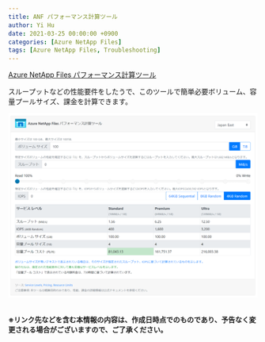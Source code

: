 ```yaml
---
title: ANF パフォーマンス計算ツール
author: Yi Hu
date: 2021-03-25 00:00:00 +0900
categories: [Azure NetApp Files]
tags: [Azure NetApp Files, Troubleshooting]
---
```


[Azure NetApp Files パフォーマンス計算ツール](https://anfcalc.z22.web.core.windows.net/)

スループットなどの性能要件をしたうで、このツールで簡単必要ボリューム、容量プールサイズ、課金を計算できます。

<div style="text-align: left"><img src="/assets/blog/2021-03-25-ANF_Calculator/1.png" ></div>
<br>


**※リンク先などを含む本情報の内容は、作成日時点でのものであり、予告なく変更される場合がございますので、ご了承ください。**

[^ga-filters]: [Google Analytics Core Reporting API: Filters](https://developers.google.com/analytics/devguides/reporting/core/v3/reference#filters)